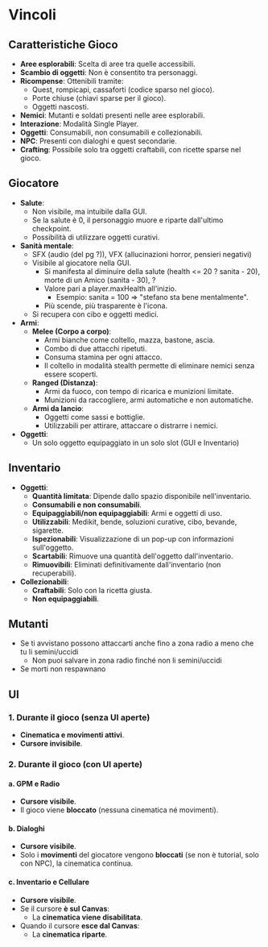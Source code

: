 # Vincoli

## Caratteristiche Gioco

- **Aree esplorabili**: Scelta di aree tra quelle accessibili.
- **Scambio di oggetti**: Non è consentito tra personaggi.
- **Ricompense**: Ottenibili tramite:
  - Quest, rompicapi, cassaforti (codice sparso nel gioco).
  - Porte chiuse (chiavi sparse per il gioco).
  - Oggetti nascosti.
- **Nemici**: Mutanti e soldati presenti nelle aree esplorabili.
- **Interazione**: Modalità Single Player.
- **Oggetti**: Consumabili, non consumabili e collezionabili.
- **NPC**: Presenti con dialoghi e quest secondarie.
- **Crafting**: Possibile solo tra oggetti craftabili, con ricette sparse nel gioco.

## Giocatore

- **Salute**:
  - Non visibile, ma intuibile dalla GUI.
  - Se la salute è 0, il personaggio muore e riparte dall'ultimo checkpoint.
  - Possibilità di utilizzare oggetti curativi.
- **Sanità mentale**:
  - SFX (audio (del pg ?)), VFX (allucinazioni horror, pensieri negativi)
  - Visibile al giocatore nella GUI.
    - Si manifesta al diminuire della salute (health <= 20 ? sanita - 20), morte di un Amico (sanita - 30), ?
    - Valore pari a player.maxHealth all'inizio.
      - Esempio: sanita = 100 => "stefano sta bene mentalmente".
    - Più scende, più trasparente è l'icona.
  - Si recupera con cibo e oggetti medici.
- **Armi**:
  - **Melee (Corpo a corpo)**:
    - Armi bianche come coltello, mazza, bastone, ascia.
    - Combo di due attacchi ripetuti.
    - Consuma stamina per ogni attacco.
    - Il coltello in modalità stealth permette di eliminare nemici senza essere scoperti.
  - **Ranged (Distanza)**:
    - Armi da fuoco, con tempo di ricarica e munizioni limitate.
    - Munizioni da raccogliere, armi automatiche e non automatiche.
  - **Armi da lancio**:
    - Oggetti come sassi e bottiglie.
    - Utilizzabili per attirare, attaccare o distrarre i nemici.
- **Oggetti**:
  - Un solo oggetto equipaggiato in un solo slot (GUI e Inventario)

## Inventario

- **Oggetti**:
  - **Quantità limitata**: Dipende dallo spazio disponibile nell'inventario.
  - **Consumabili e non consumabili**.
  - **Equipaggiabili/non equipaggiabili**: Armi e oggetti di uso.
  - **Utilizzabili**: Medikit, bende, soluzioni curative, cibo, bevande, sigarette.
  - **Ispezionabili**: Visualizzazione di un pop-up con informazioni sull'oggetto.
  - **Scartabili**: Rimuove una quantità dell'oggetto dall'inventario.
  - **Rimuovibili**: Eliminati definitivamente dall'inventario (non recuperabili).
- **Collezionabili**:
  - **Craftabili**: Solo con la ricetta giusta.
  - **Non equipaggiabili**.

## Mutanti

- Se ti avvistano possono attaccarti anche fino a zona radio a meno che tu li semini/uccidi
  - Non puoi salvare in zona radio finché non li semini/uccidi
- Se morti non respawnano

## UI

### 1. Durante il gioco (senza UI aperte)

- **Cinematica e movimenti attivi**.
- **Cursore invisibile**.

### 2. Durante il gioco (con UI aperte)

#### a. **GPM e Radio**

- **Cursore visibile**.
- Il gioco viene **bloccato** (nessuna cinematica né movimenti).

#### b. **Dialoghi**

- **Cursore visibile**.
- Solo i **movimenti** del giocatore vengono **bloccati** (se non è tutorial, solo con NPC), la cinematica continua.

#### c. **Inventario e Cellulare**

- **Cursore visibile**.
- Se il cursore **è sul Canvas**:
  - La **cinematica viene disabilitata**.
- Quando il cursore **esce dal Canvas**:
  - La **cinematica riparte**.
